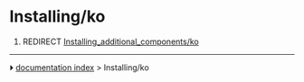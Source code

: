 # Installing/ko
1.  REDIRECT [Installing_additional_components/ko](Installing_additional_components/ko.md)



---
⏵ [documentation index](../README.md) > Installing/ko
